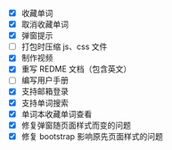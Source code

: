 - [x] 收藏单词
- [x] 取消收藏单词
- [x] 弹窗提示
- [ ] 打包时压缩 js、css 文件
- [x] 制作视频
- [x] 重写 REDME 文档（包含英文）
- [ ] 编写用户手册
- [x] 支持邮箱登录
- [x] 支持单词搜索
- [x] 单词本收藏单词查看
- [x] 修复弹窗随页面样式而变的问题
- [x] 修复 bootstrap 影响原先页面样式的问题